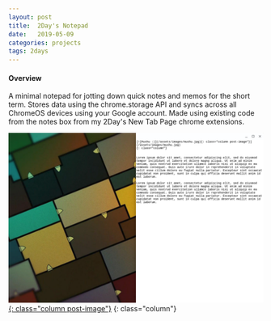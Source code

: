 ```yaml
---
layout: post
title:  2Day's Notepad
date:   2019-05-09
categories: projects
tags: 2days
---
```



#### Overview
A minimal notepad for jotting down quick notes and memos for the short term.  Stores data using the chrome.storage API and syncs across all ChromeOS devices using your Google account.  Made using existing code from the notes box from my 2Day's New Tab Page chrome extensions.

[![notepad_1](/assets/images/2day_pictures/notepad_1.png){: class="column post-image"}](/assets/images/2day_pictures/notepad_1.png)
{: class="column"}